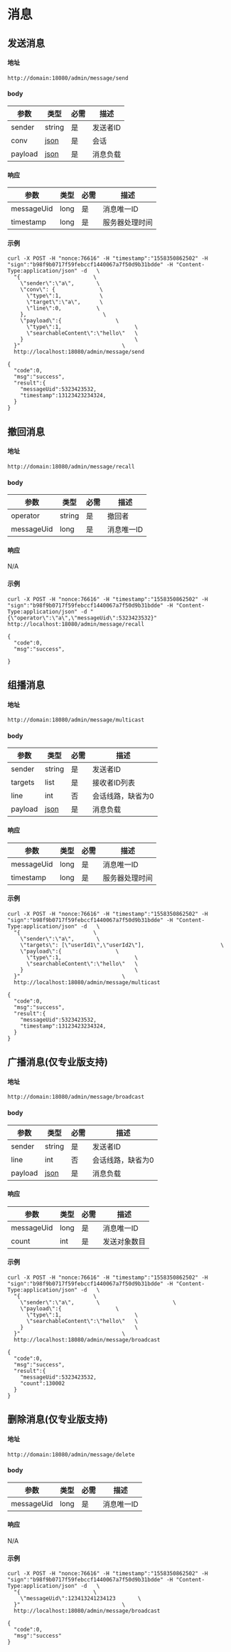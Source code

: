 # 消息

## 发送消息
#### 地址
```
http://domain:18080/admin/message/send
```
#### body
| 参数 | 类型 | 必需 | 描述 |
| ------ | ------ | --- | ------ |
| sender | string | 是 | 发送者ID |
| conv | [json](./models.md##Conversation) | 是 | 会话 |
| payload | [json](./models.md##MessagePayload) | 是 | 消息负载 |


#### 响应
| 参数 | 类型 | 必需 | 描述 |
| ------ | ------ | --- | ------ |
| messageUid | long | 是 | 消息唯一ID |
| timestamp | long | 是 | 服务器处理时间 |

#### 示例
```
curl -X POST -H "nonce:76616" -H "timestamp":"1558350862502" -H "sign":"b98f9b0717f59febccf1440067a7f50d9b31bdde" -H "Content-Type:application/json" -d   \
  "{                       \
    \"sender\":\"a\",       \
    \"conv\": {              \
      \"type\":1,            \
      \"target\":\"a\",      \
      \"line\":0,           \
    },                        \
    \"payload\":{                 \
      \"type\":1,                       \
      \"searchableContent\":\"hello\"   \
    }                                   \
  }"                                \
  http://localhost:18080/admin/message/send

{
  "code":0,
  "msg":"success",
  "result":{
    "messageUid":5323423532,
    "timestamp":13123423234324,
  }
}
```
## 撤回消息

#### 地址
```
http://domain:18080/admin/message/recall
```
#### body
| 参数 | 类型 | 必需 | 描述 |
| ------ | ------ | --- | ------ |
| operator | string | 是 | 撤回者 |
| messageUid | long | 是 | 消息唯一ID |

#### 响应
N/A

#### 示例
```
curl -X POST -H "nonce:76616" -H "timestamp":"1558350862502" -H "sign":"b98f9b0717f59febccf1440067a7f50d9b31bdde" -H "Content-Type:application/json" -d "{\"operator\":\"a\",\"messageUid\":5323423532}" http://localhost:18080/admin/message/recall

{
  "code":0,
  "msg":"success",

}
```

## 组播消息
#### 地址
```
http://domain:18080/admin/message/multicast
```
#### body
| 参数 | 类型 | 必需 | 描述 |
| ------ | ------ | --- | ------ |
| sender | string | 是 | 发送者ID |
| targets | list<string> | 是 | 接收者ID列表 |
| line | int | 否 | 会话线路，缺省为0 |
| payload | [json](./models.md##MessagePayload) | 是 | 消息负载 |


#### 响应
| 参数 | 类型 | 必需 | 描述 |
| ------ | ------ | --- | ------ |
| messageUid | long | 是 | 消息唯一ID |
| timestamp | long | 是 | 服务器处理时间 |

#### 示例
```
curl -X POST -H "nonce:76616" -H "timestamp":"1558350862502" -H "sign":"b98f9b0717f59febccf1440067a7f50d9b31bdde" -H "Content-Type:application/json" -d   \
  "{                       \
    \"sender\":\"a\",       \
    \"targets\": [\"userId1\",\"userId2\"],                        \
    \"payload\":{                 \
      \"type\":1,                       \
      \"searchableContent\":\"hello\"   \
    }                                   \
  }"                                \
  http://localhost:18080/admin/message/multicast

{
  "code":0,
  "msg":"success",
  "result":{
    "messageUid":5323423532,
    "timestamp":13123423234324,
  }
}
```


## 广播消息(仅专业版支持)
#### 地址
```
http://domain:18080/admin/message/broadcast
```
#### body
| 参数 | 类型 | 必需 | 描述 |
| ------ | ------ | --- | ------ |
| sender | string | 是 | 发送者ID |
| line | int | 否 | 会话线路，缺省为0 |
| payload | [json](./models.md##MessagePayload) | 是 | 消息负载 |


#### 响应
| 参数 | 类型 | 必需 | 描述 |
| ------ | ------ | --- | ------ |
| messageUid | long | 是 | 消息唯一ID |
| count | int | 是 | 发送对象数目 |

#### 示例
```
curl -X POST -H "nonce:76616" -H "timestamp":"1558350862502" -H "sign":"b98f9b0717f59febccf1440067a7f50d9b31bdde" -H "Content-Type:application/json" -d   \
  "{                       \
    \"sender\":\"a\",       \                       \
    \"payload\":{                 \
      \"type\":1,                       \
      \"searchableContent\":\"hello\"   \
    }                                   \
  }"                                \
  http://localhost:18080/admin/message/broadcast

{
  "code":0,
  "msg":"success",
  "result":{
    "messageUid":5323423532,
    "count":130002
  }
}
```

## 删除消息(仅专业版支持)
#### 地址
```
http://domain:18080/admin/message/delete
```
#### body
| 参数 | 类型 | 必需 | 描述 |
| ------ | ------ | --- | ------ |
| messageUid | long | 是 | 消息唯一ID |


#### 响应
N/A

#### 示例
```
curl -X POST -H "nonce:76616" -H "timestamp":"1558350862502" -H "sign":"b98f9b0717f59febccf1440067a7f50d9b31bdde" -H "Content-Type:application/json" -d   \
  "{                       \
    \"messageUid\":123413241234123       \
  }"                                \
  http://localhost:18080/admin/message/broadcast

{
  "code":0,
  "msg":"success"
}
```
